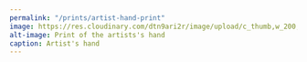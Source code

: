 ```yaml
---
permalink: "/prints/artist-hand-print"
image: https://res.cloudinary.com/dtn9ari2r/image/upload/c_thumb,w_200,g_face/v1534677085/prints/DSC03131.jpg
alt-image: Print of the artists's hand
caption: Artist's hand
---
```


